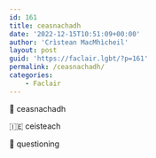 ```yaml
---
id: 161
title: ceasnachadh
date: '2022-12-15T10:51:09+00:00'
author: 'Crìstean MacMhìcheil'
layout: post
guid: 'https://faclair.lgbt/?p=161'
permalink: /ceasnachadh/
categories:
    - Faclair
---
```


&#x1f3f4;&#xe0067;&#xe0062;&#xe0073;&#xe0063;&#xe0074;&#xe007f; ceasnachadh

&#x1f1ee;&#x1f1ea; ceisteach

&#x1f3f4;&#xe0067;&#xe0062;&#xe0065;&#xe006e;&#xe0067;&#xe007f; questioning